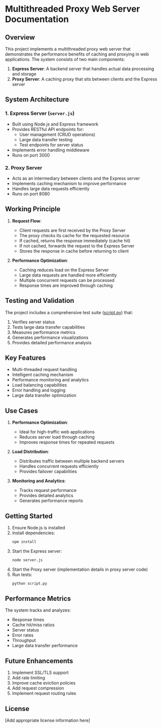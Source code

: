 # Multithreaded Proxy Web Server Documentation

## Overview
This project implements a multithreaded proxy web server that demonstrates the performance benefits of caching and proxying in web applications. The system consists of two main components:

1. **Express Server**: A backend server that handles actual data processing and storage
2. **Proxy Server**: A caching proxy that sits between clients and the Express server

## System Architecture

### 1. Express Server (`server.js`)
- Built using Node.js and Express framework
- Provides RESTful API endpoints for:
  - User management (CRUD operations)
  - Large data transfer testing
  - Test endpoints for server status
- Implements error handling middleware
- Runs on port 3000

### 2. Proxy Server
- Acts as an intermediary between clients and the Express server
- Implements caching mechanism to improve performance
- Handles large data requests efficiently
- Runs on port 8080

## Working Principle

1. **Request Flow**:
   - Client requests are first received by the Proxy Server
   - The proxy checks its cache for the requested resource
   - If cached, returns the response immediately (cache hit)
   - If not cached, forwards the request to the Express Server
   - Stores the response in cache before returning to client

2. **Performance Optimization**:
   - Caching reduces load on the Express Server
   - Large data requests are handled more efficiently
   - Multiple concurrent requests can be processed
   - Response times are improved through caching

## Testing and Validation

The project includes a comprehensive test suite ([script.py](cci:7://file:///e:/coding/MTPS/Final%20Version/script.py:0:0-0:0)) that:

1. Verifies server status
2. Tests large data transfer capabilities
3. Measures performance metrics
4. Generates performance visualizations
5. Provides detailed performance analysis

## Key Features

- Multi-threaded request handling
- Intelligent caching mechanism
- Performance monitoring and analytics
- Load balancing capabilities
- Error handling and logging
- Large data transfer optimization

## Use Cases

1. **Performance Optimization**:
   - Ideal for high-traffic web applications
   - Reduces server load through caching
   - Improves response times for repeated requests

2. **Load Distribution**:
   - Distributes traffic between multiple backend servers
   - Handles concurrent requests efficiently
   - Provides failover capabilities

3. **Monitoring and Analytics**:
   - Tracks request performance
   - Provides detailed analytics
   - Generates performance reports

## Getting Started

1. Ensure Node.js is installed
2. Install dependencies:
   ```bash
   npm install
   ```
3. Start the Express server:
   ```bash
   node server.js
   ```
4. Start the Proxy server (implementation details in proxy server code)
5. Run tests:
   ```bash
   python script.py
   ```

## Performance Metrics

The system tracks and analyzes:
- Response times
- Cache hit/miss ratios
- Server status
- Error rates
- Throughput
- Large data transfer performance

## Future Enhancements

1. Implement SSL/TLS support
2. Add rate limiting
3. Improve cache eviction policies
4. Add request compression
5. Implement request routing rules

## License

[Add appropriate license information here]
